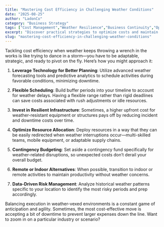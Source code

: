 ```yaml
---
title: "Mastering Cost Efficiency in Challenging Weather Conditions"
date: "2025-08-25"
author: "LadonCo"
category: "Business Strategy"
tags: ["Cost Management","Weather Resilience","Business Continuity","Operational Efficiency","Filipino Business","Weather Preparedness"]
excerpt: "Discover practical strategies to optimize costs and maintain productivity even when weather disruptions threaten your operations. Stay resilient, adapt, and thrive despite the challenges of unpredictable weather patterns."
slug: "mastering-cost-efficiency-in-challenging-weather-conditions"
---
```


Tackling cost efficiency when weather keeps throwing a wrench in the works is like trying to dance in a storm—you have to be adaptable, strategic, and ready to pivot on the fly. Here’s how you might approach it:

1. **Leverage Technology for Better Planning**: Utilize advanced weather forecasting tools and predictive analytics to schedule activities during favorable conditions, minimizing downtime.

2. **Flexible Scheduling**: Build buffer periods into your timeline to account for weather delays. Having a flexible range rather than rigid deadlines can save costs associated with rush adjustments or idle resources.

3. **Invest in Resilient Infrastructure**: Sometimes, a higher upfront cost for weather-resistant equipment or structures pays off by reducing incident and downtime costs over time.

4. **Optimize Resource Allocation**: Deploy resources in a way that they can be easily redirected when weather interruptions occur—multi-skilled teams, mobile equipment, or adaptable supply chains.

5. **Contingency Budgeting**: Set aside a contingency fund specifically for weather-related disruptions, so unexpected costs don’t derail your overall budget.

6. **Remote or Indoor Alternatives**: When possible, transition to indoor or remote activities to maintain productivity without weather concerns.

7. **Data-Driven Risk Management**: Analyze historical weather patterns specific to your location to identify the most risky periods and prep accordingly.

Balancing execution in weather-vexed environments is a constant game of anticipation and agility. Sometimes, the most cost-effective move is accepting a bit of downtime to prevent larger expenses down the line. Want to zoom in on a particular industry or scenario?